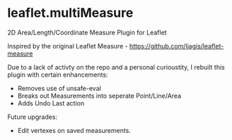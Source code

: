 # leaflet.multiMeasure
2D Area/Length/Coordinate Measure Plugin for Leaflet

Inspired by the original Leaflet Measure - https://github.com/ljagis/leaflet-measure

Due to a lack of activty on the repo and a personal curioustity, I rebuilt this plugin with certain enhancements:
- Removes use of unsafe-eval
- Breaks out Measurements into seperate Point/Line/Area
- Adds Undo Last action

Future upgrades:
- Edit vertexes on saved measurements. 

